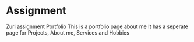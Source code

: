 # Assignment
Zuri assignment
Portfolio
This is a portfolio page about me
It has a seperate page for Projects, About me, Services and Hobbies
